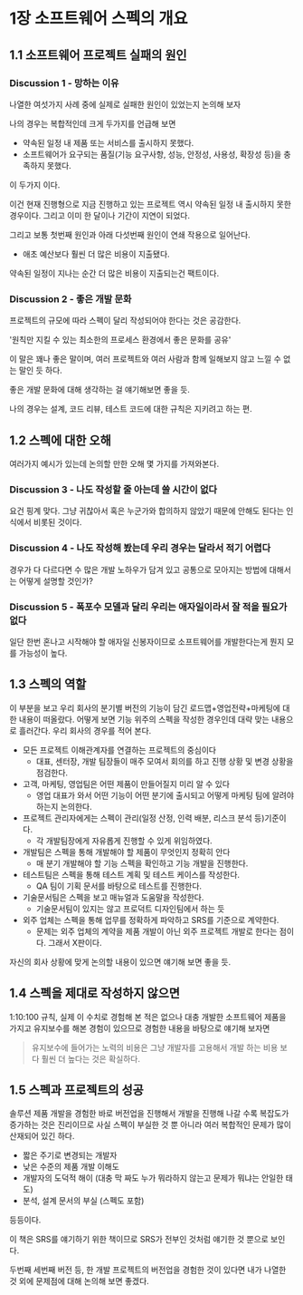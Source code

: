 # 1장 소프트웨어 스펙의 개요

## 1.1 소프트웨어 프로젝트 실패의 원인

### Discussion 1 - 망하는 이유

나열한 여섯가지 사례 중에 실제로 실패한 원인이 있었는지 논의해 보자

나의 경우는 복합적인데 크게 두가지를 언급해 보면

- 약속된 일정 내 제품 또는 서비스를 출시하지 못했다.
- 소프트웨어가 요구되는 품질(기능 요구사항, 성능, 안정성, 사용성, 확장성 등)을 충족하지 못했다.

이 두가지 이다.

이건 현재 진행형으로 지금 진행하고 있는 프로젝트 역시 약속된 일정 내 출시하지 못한 경우이다. 그리고 이미 한 달이나 기간이 지연이 되었다.

그리고 보통 첫번째 원인과 아래 다섯번째 원인이 연쇄 작용으로 일어난다.

- 애초 예산보다 훨씬 더 많은 비용이 지출됐다.

약속된 일정이 지나는 순간 더 많은 비용이 지출되는건 팩트이다.

### Discussion 2 - 좋은 개발 문화

프로젝트의 규모에 따라 스펙이 달리 작성되어야 한다는 것은 공감한다.

'원칙만 지킬 수 있는 최소한의 프로세스 환경에서 좋은 문화를 공유'

이 말은 꽤나 좋은 말이며, 여러 프로젝트와 여러 사람과 함께 일해보지 않고 느낄 수 없는 말인 듯 하다.

좋은 개발 문화에 대해 생각하는 걸 얘기해보면 좋을 듯.

나의 경우는 설계, 코드 리뷰, 테스트 코드에 대한 규칙은 지키려고 하는 편.

## 1.2 스펙에 대한 오해

여러가지 예시가 있는데 논의할 만한 오해 몇 가지를 가져와본다.

### Discussion 3 - 나도 작성할 줄 아는데 쓸 시간이 없다

요건 핑계 맞다. 그냥 귀찮아서 혹은 누군가와 합의하지 않았기 때문에 안해도 된다는 인식에서 비롯된 것이다.

### Discussion 4 - 나도 작성해 봤는데 우리 경우는 달라서 적기 어렵다

경우가 다 다르다면 수 많은 개발 노하우가 담겨 있고 공통으로 모아지는 방법에 대해서는 어떻게 설명할 것인가?

### Discussion 5 - 폭포수 모델과 달리 우리는 애자일이라서 잘 적을 필요가 없다

일단 한번 혼나고 시작해야 할 애자일 신봉자이므로 소프트웨어를 개발한다는게 뭔지 모를 가능성이 높다.

## 1.3 스펙의 역할

이 부분을 보고 우리 회사의 분기별 버전의 기능이 담긴 로드맵+영업전략+마케팅에 대한 내용이 떠올랐다. 어떻게 보면 기능 위주의 스펙을 작성한 경우인데 대략 맞는 내용으로 흘러간다. 우리 회사의 경우를 적어 본다.

- 모든 프로젝트 이해관계자를 연결하는 프로젝트의 중심이다
  - 대표, 센터장, 개발 팀장들이 매주 모여서 회의를 하고 진행 상황 및 변경 상황을 점검한다.
- 고객, 마케팅, 영업팀은 어떤 제품이 만들어질지 미리 알 수 있다
  - 영업 대표가 와서 어떤 기능이 어떤 분기에 출시되고 어떻게 마케팅 팀에 알려야 하는지 논의한다.
- 프로젝트 관리자에게는 스펙이 관리(일정 산정, 인력 배분, 리스크 분석 등)기준이다.
  - 각 개발팀장에게 자유롭게 진행할 수 있게 위임하였다.
- 개발팀은 스펙을 통해 개발해야 할 제품이 무엇인지 정확히 안다
  - 매 분기 개발해야 할 기능 스펙을 확인하고 기능 개발을 진행한다.
- 테스트팀은 스펙을 통해 테스트 계획 및 테스트 케이스를 작성한다.
  - QA 팀이 기획 문서를 바탕으로 테스트를 진행한다.
- 기술문서팀은 스펙을 보고 매뉴얼과 도움말을 작성한다.
  - 기술문서팀이 있지는 않고 프로덕트 디자인팀에서 하는 듯
- 외주 업체는 스펙을 통해 업무를 정확하게 파악하고 SRS를 기준으로 계약한다.
  - 문제는 외주 업체의 계약을 제품 개발이 아닌 외주 프로젝트 개발로 한다는 점이다. 그래서 X판이다.

자신의 회사 상황에 맞게 논의할 내용이 있으면 얘기해 보면 좋을 듯.

## 1.4 스펙을 제대로 작성하지 않으면

1:10:100 규칙, 실제 이 수치로 경험해 본 적은 없으나 대충 개발한 소프트웨어 제품을 가지고 유지보수를 해본 경험이 있으므로 경험한 내용을 바탕으로 얘기해 보자면

> 유지보수에 들어가는 노력의 비용은 그냥 개발자를 고용해서 개발 하는 비용 보다 훨씬 더 높다는 것은 확실하다.

## 1.5 스펙과 프로젝트의 성공

솔루션 제품 개발을 경험한 바로 버전업을 진행해서 개발을 진행해 나갈 수록 복잡도가 증가하는 것은 진리이므로 사실 스펙이 부실한 것 뿐 아니라 여러 복합적인 문제가 많이 산재되어 있긴 하다.

- 짧은 주기로 변경되는 개발자
- 낮은 수준의 제품 개발 이해도
- 개발자의 도덕적 해이 (대충 막 짜도 누가 뭐라하지 않는고 문제가 뭐냐는 안일한 태도)
- 분석, 설계 문서의 부실 (스펙도 포함)

등등이다.

이 책은 SRS를 얘기하기 위한 책이므로 SRS가 전부인 것처럼 얘기한 것 뿐으로 보인다.

두번째 세번째 버전 등, 한 개발 프로젝트의 버전업을 경험한 것이 있다면 내가 나열한 것 외에 문제점에 대해 논의해 보면 좋겠다.